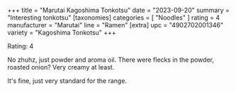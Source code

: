 +++
title = "Marutai Kagoshima Tonkotsu"
date = "2023-09-20"
summary = "Interesting tonkotsu"
[taxonomies]
categories = [ "Noodles" ]
rating = 4
manufacturer = "Marutai"
line = "Ramen"
[extra]
upc = "4902702001346"
variety = "Kagoshima Tonkotsu"
+++

Rating: 4

No zhuhz, just powder and aroma oil.
There were flecks in the powder, roasted onion?
Very creamy at least.

It's fine, just very standard for the range.
